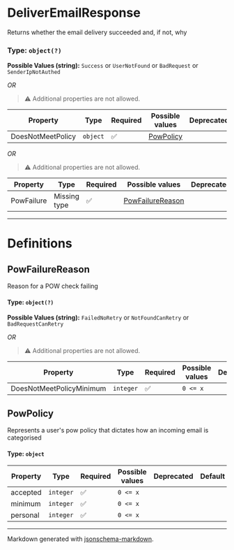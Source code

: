 # DeliverEmailResponse

Returns whether the email delivery succeeded and, if not, why

### Type: `object(?)`

**Possible Values (string):** `Success` or `UserNotFound` or `BadRequest` or `SenderIpNotAuthed`

_OR_ 

> ⚠️ Additional properties are not allowed.

| Property | Type | Required | Possible values | Deprecated | Default | Description | Examples |
| -------- | ---- | -------- | --------------- | ---------- | ------- | ----------- | -------- |
| DoesNotMeetPolicy | `object` | ✅ | [PowPolicy](#powpolicy) |  |  |  |  |

_OR_ 

> ⚠️ Additional properties are not allowed.

| Property | Type | Required | Possible values | Deprecated | Default | Description | Examples |
| -------- | ---- | -------- | --------------- | ---------- | ------- | ----------- | -------- |
| PowFailure | Missing type | ✅ | [PowFailureReason](#powfailurereason) |  |  |  |  |


---

# Definitions

## PowFailureReason

Reason for a POW check failing

#### Type: `object(?)`

**Possible Values (string):** `FailedNoRetry` or `NotFoundCanRetry` or `BadRequestCanRetry`

_OR_ 

> ⚠️ Additional properties are not allowed.

| Property | Type | Required | Possible values | Deprecated | Default | Description | Examples |
| -------- | ---- | -------- | --------------- | ---------- | ------- | ----------- | -------- |
| DoesNotMeetPolicyMinimum | `integer` | ✅ | `0 <= x ` |  |  |  |  |

## PowPolicy

Represents a user's pow policy that dictates how an incoming email is categorised

#### Type: `object`

| Property | Type | Required | Possible values | Deprecated | Default | Description | Examples |
| -------- | ---- | -------- | --------------- | ---------- | ------- | ----------- | -------- |
| accepted | `integer` | ✅ | `0 <= x ` |  |  |  |  |
| minimum | `integer` | ✅ | `0 <= x ` |  |  |  |  |
| personal | `integer` | ✅ | `0 <= x ` |  |  |  |  |


---

Markdown generated with [jsonschema-markdown](https://github.com/elisiariocouto/jsonschema-markdown).
